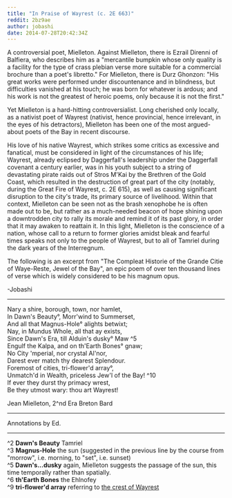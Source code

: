 ```yaml
---
title: "In Praise of Wayrest (c. 2E 663)"
reddit: 2bz9ae
author: jobashi
date: 2014-07-28T20:42:34Z
---
```


A controversial poet, Mielleton. Against Mielleton, there is Ezrail Direnni of Balfiera, who describes him as a "mercantile bumpkin whose only quality is a facility for the type of crass plebian verse more suitable for a commercial brochure than a poet's libretto." For Mielleton, there is Durz Ghonzon: "His great works were performed under discountenance and in blindness, but difficulties vanished at his touch; he was born for whatever is ardous; and his work is not the greatest of heroic poems, only because it is not the first."  
  
Yet Mielleton is a hard-hitting controversialist. Long cherished only locally, as a nativist poet of Wayrest (nativist, hence provincial, hence irrelevant, in the eyes of his detractors), Mielleton has been one of the most argued-about poets of the Bay in recent discourse.  
  
His love of his native Wayrest, which strikes some critics as excessive and fanatical, must be considered in light of the circumstances of his life; Wayrest, already eclipsed by Daggerfall's leadership under the Daggerfall covenant a century earlier, was in his youth subject to a string of devastating pirate raids out of Stros M'Kai by the Brethren of the Gold Coast, which resulted in the destruction of great part of the city (notably, during the Great Fire of Wayrest, c. 2E 615), as well as causing significant disruption to the city's trade, its primary source of livelihood. Within that context, Mielleton can be seen not as the brash xenophobe he is often made out to be, but rather as a much-needed beacon of hope shining upon a downtrodden city to rally its morale and remind it of its past glory, in order that it may awaken to reattain it. In this light, Mielleton is the conscience of a nation, whose call to a return to former glories amidst bleak and fearful times speaks not only to the people of Wayrest, but to all of Tamriel during the dark years of the Interregnum.  
  
The following is an excerpt from "The Compleat Historie of the Grande Citie of Waye-Reste, Jewel of the Bay", an epic poem of over ten thousand lines of verse which is widely considered to be his magnum opus.  
  
-Jobashi  
  
---
Nary a shire, borough, town, nor hamlet,  
In Dawn's Beauty°, Morr'wind to Summerset,  
And all that Magnus-Hole° alights betwixt;  
Nay, in Mundus Whole, all that ay exists,  
Since Dawn's Era, till Alduin's dusky° Maw       ^5  
Engulf the Kalpa, and on th'Earth Bones° gnaw;  
No City 'mperial, nor crystal Al'nor,  
Darest ever match thy dearest Splendour.  
Foremost of cities, tri-flower'd array°,  
Unmatch'd in Wealth, priceless Jew'l of the Bay! ^10  
If ever they durst thy primacy wrest,  
Be they utmost wary: thou art Wayrest!  
  
Jean Mielleton, 2^nd Era Breton Bard  
   
---
Annotations by Ed.  
  
---
  
^2 **Dawn's Beauty** Tamriel   
^3 **Magnus-Hole** the sun (suggested in the previous line by the course from "morrow", i.e. morning, to "set", i.e. sunset)   
^5 **Dawn's...dusky** again, Mielleton suggests the passage of the sun, this time temporally rather than spatially.   
^6 **th'Earth Bones** the Ehlnofey   
^9 **tri-flower'd array** referring to [the crest of Wayrest](http://images.uesp.net/e/ed/DF-Wayrest_Crest.png) 

